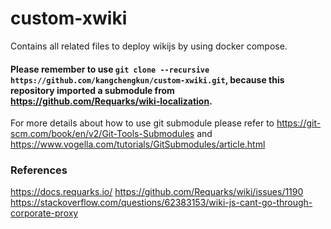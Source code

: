 # custom-xwiki

Contains all related files to deploy wikijs by using docker compose.

#### Please remember to use `git clone --recursive https://github.com/kangchengkun/custom-xwiki.git`, because this repository imported a submodule from https://github.com/Requarks/wiki-localization.

For more details about how to use git submodule please refer to https://git-scm.com/book/en/v2/Git-Tools-Submodules and https://www.vogella.com/tutorials/GitSubmodules/article.html

### References
https://docs.requarks.io/
https://github.com/Requarks/wiki/issues/1190
https://stackoverflow.com/questions/62383153/wiki-js-cant-go-through-corporate-proxy
